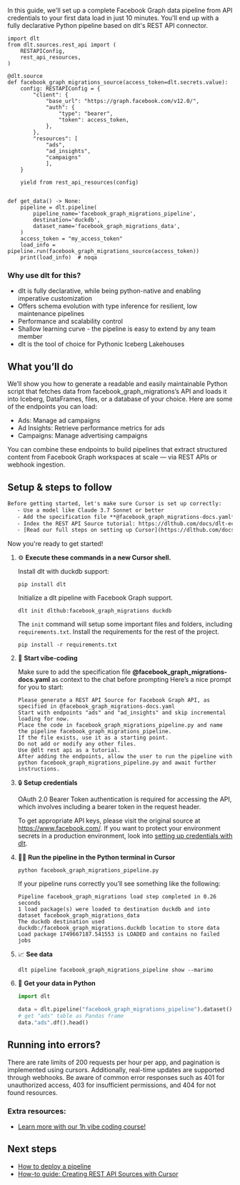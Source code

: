 In this guide, we'll set up a complete Facebook Graph data pipeline from API credentials to your first data load in just 10 minutes. You'll end up with a fully declarative Python pipeline based on dlt's REST API connector.

```python-outcome
import dlt
from dlt.sources.rest_api import (
    RESTAPIConfig,
    rest_api_resources,
)

@dlt.source
def facebook_graph_migrations_source(access_token=dlt.secrets.value):
    config: RESTAPIConfig = {
        "client": {
            "base_url": "https://graph.facebook.com/v12.0/",
            "auth": {
                "type": "bearer",
                "token": access_token,
            },
        },
        "resources": [
            "ads",
            "ad_insights",
            "campaigns"
            ],
    }

    yield from rest_api_resources(config)


def get_data() -> None:
    pipeline = dlt.pipeline(
        pipeline_name='facebook_graph_migrations_pipeline',
        destination='duckdb',
        dataset_name='facebook_graph_migrations_data', 
    )
    access_token = "my_access_token"
    load_info = pipeline.run(facebook_graph_migrations_source(access_token))
    print(load_info)  # noqa
```

### Why use dlt for this?

- dlt is fully declarative, while being python-native and enabling imperative customization
- Offers schema evolution with type inference for resilient, low maintenance pipelines
- Performance and scalability control
- Shallow learning curve - the pipeline is easy to extend by any team member
- dlt is the tool of choice for Pythonic Iceberg Lakehouses

## What you’ll do

We’ll show you how to generate a readable and easily maintainable Python script that fetches data from facebook_graph_migrations’s API and loads it into Iceberg, DataFrames, files, or a database of your choice. Here are some of the endpoints you can load:

- Ads: Manage ad campaigns
- Ad Insights: Retrieve performance metrics for ads
- Campaigns: Manage advertising campaigns

You can combine these endpoints to build pipelines that extract structured content from Facebook Graph workspaces at scale — via REST APIs or webhook ingestion.

## Setup & steps to follow

```default
Before getting started, let's make sure Cursor is set up correctly:
   - Use a model like Claude 3.7 Sonnet or better
   - Add the specification file **@facebook_graph_migrations-docs.yaml** as context
   - Index the REST API Source tutorial: https://dlthub.com/docs/dlt-ecosystem/verified-sources/rest_api/ and add it to context as **@dlt rest api**
   - [Read our full steps on setting up Cursor](https://dlthub.com/docs/dlt-ecosystem/llm-tooling/cursor-restapi#23-configuring-cursor-with-documentation)
```

Now you're ready to get started! 

1. ⚙️ **Execute these commands in a new Cursor shell.**
    
    Install dlt with duckdb support:
    ```shell
    pip install dlt
    ```

    Initialize a dlt pipeline with Facebook Graph support.
    ```shell
    dlt init dlthub:facebook_graph_migrations duckdb
    ```

    The `init` command will setup some important files and folders, including `requirements.txt`. Install the requirements for the rest of the project.
    ```shell
    pip install -r requirements.txt
    ```
    
2. 🤠 **Start vibe-coding**
    
    Make sure to add the specification file **@facebook_graph_migrations-docs.yaml** as context to the chat before prompting
    Here’s a nice prompt for you to start: 
    
    ```prompt
    Please generate a REST API Source for Facebook Graph API, as specified in @facebook_graph_migrations-docs.yaml 
    Start with endpoints "ads" and "ad_insights" and skip incremental loading for now. 
    Place the code in facebook_graph_migrations_pipeline.py and name the pipeline facebook_graph_migrations_pipeline. 
    If the file exists, use it as a starting point. 
    Do not add or modify any other files. 
    Use @dlt rest api as a tutorial. 
    After adding the endpoints, allow the user to run the pipeline with python facebook_graph_migrations_pipeline.py and await further instructions.
    ```

    
3. 🔒 **Setup credentials** 
    
    OAuth 2.0 Bearer Token authentication is required for accessing the API, which involves including a bearer token in the request header.
    
    To get appropriate API keys, please visit the original source at https://www.facebook.com/.
    If you want to protect your environment secrets in a production environment, look into [setting up credentials with dlt](https://dlthub.com/docs/walkthroughs/add_credentials).
    
4. 🏃‍♀️ **Run the pipeline in the Python terminal in Cursor**
    
    ```shell
    python facebook_graph_migrations_pipeline.py
    ```
    
    If your pipeline runs correctly you’ll see something like the following:
    
    ```shell
    Pipeline facebook_graph_migrations load step completed in 0.26 seconds
    1 load package(s) were loaded to destination duckdb and into dataset facebook_graph_migrations_data
    The duckdb destination used duckdb:/facebook_graph_migrations.duckdb location to store data
    Load package 1749667187.541553 is LOADED and contains no failed jobs
    ```
    
5. 📈 **See data**
    
    ```shell
    dlt pipeline facebook_graph_migrations_pipeline show --marimo
    ```
    
6. 🐍 **Get your data in Python**
    
    ```python
    import dlt

   data = dlt.pipeline("facebook_graph_migrations_pipeline").dataset()
   # get "ads" table as Pandas frame
   data."ads".df().head()
    ```

## Running into errors?

There are rate limits of 200 requests per hour per app, and pagination is implemented using cursors. Additionally, real-time updates are supported through webhooks. Be aware of common error responses such as 401 for unauthorized access, 403 for insufficient permissions, and 404 for not found resources.

### Extra resources:

- [Learn more with our 1h vibe coding course!](https://www.youtube.com/watch?v=GGid70rnJuM)

## Next steps

- [How to deploy a pipeline](https://dlthub.com/docs/walkthroughs/deploy-a-pipeline)
- [How-to guide: Creating REST API Sources with Cursor](https://dlthub.com/docs/dlt-ecosystem/llm-tooling/cursor-restapi)